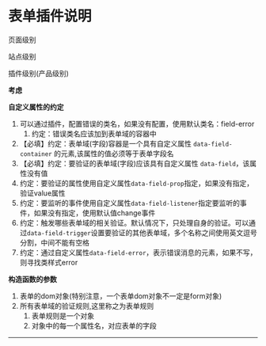 # 表单插件说明

页面级别

站点级别

插件级别(产品级别)

**考虑**

**自定义属性的约定**

1. 可以通过插件，配置错误的类名，如果没有配置，使用默认类名：field-error
   1. 约定：错误类名应该加到表单域的容器中
2. 【必填】约定：表单域(字段)容器是一个具有自定义属性  ```data-field-container``` 的元素,该属性的值必须等于表单字段名
3. 【必填】约定：要验证的表单域(字段)应该具有自定义属性 ```data-field```，该属性没有值
4. 约定：要验证的属性使用自定义属性```data-field-prop```指定，如果没有指定，验证value属性
5. 约定：要监听的事件使用自定义属性```data-field-listener```指定要监听的事件，如果没有指定，使用默认值change事件
6. 约定：触发哪些表单域的相关验证。默认情况下，只处理自身的验证。可以通过```data-field-trigger```设置要验证的其他表单域，多个名称之间使用英文逗号分割，中间不能有空格
7. 约定：通过自定义属性```data-field-error```，表示错误消息的元素，如果不写，则寻找类样式error


**构造函数的参数**

1. 表单的dom对象(特别注意，一个表单dom对象不一定是form对象)
2. 所有表单域的验证规则,这里称之为表单规则
   1. 表单规则是一个对象
   2. 对象中的每一个属性名，对应表单的字段

****